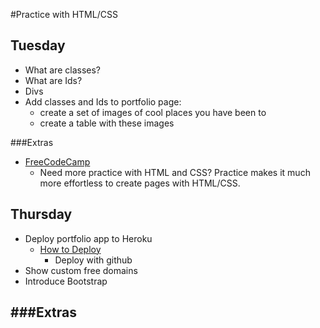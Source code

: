 #Practice with HTML/CSS

## Tuesday
- What are classes? 
- What are Ids?
- Divs
- Add classes and Ids to portfolio page:
	- create a set of images of cool places you have been to
	- create a table with these images

	

###Extras
- [FreeCodeCamp](https://www.freecodecamp.com/challenges/say-hello-to-html-elements)
	-  Need more practice with HTML and CSS? Practice makes it much more effortless to create pages with HTML/CSS. 


## Thursday
- Deploy portfolio app to Heroku
	- [How to Deploy](https://devcenter.heroku.com/articles/git)
		- Deploy with github
- Show custom free domains
- Introduce Bootstrap

###Extras
- 
